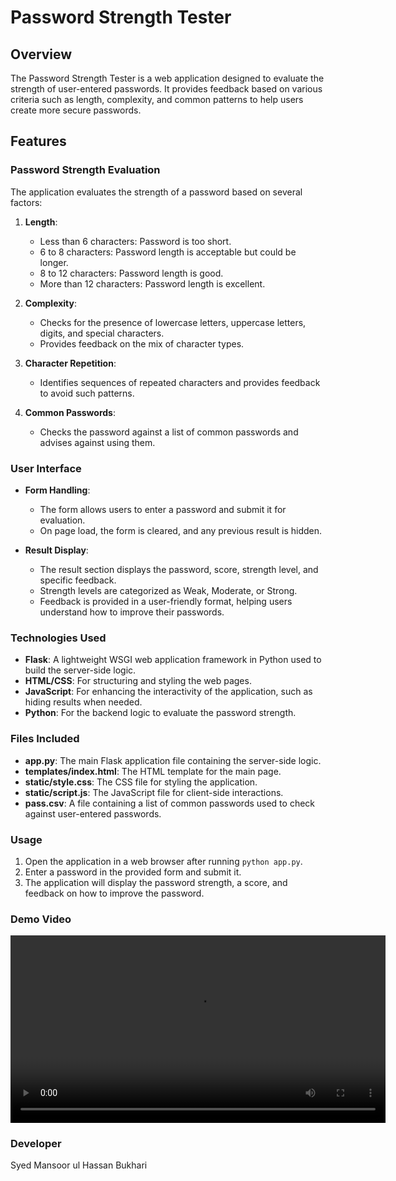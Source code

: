 # Password Strength Tester

## Overview

The Password Strength Tester is a web application designed to evaluate the strength of user-entered passwords. It provides feedback based on various criteria such as length, complexity, and common patterns to help users create more secure passwords.

## Features

### Password Strength Evaluation

The application evaluates the strength of a password based on several factors:

1. **Length**:
   - Less than 6 characters: Password is too short.
   - 6 to 8 characters: Password length is acceptable but could be longer.
   - 8 to 12 characters: Password length is good.
   - More than 12 characters: Password length is excellent.

2. **Complexity**:
   - Checks for the presence of lowercase letters, uppercase letters, digits, and special characters.
   - Provides feedback on the mix of character types.

3. **Character Repetition**:
   - Identifies sequences of repeated characters and provides feedback to avoid such patterns.

4. **Common Passwords**:
   - Checks the password against a list of common passwords and advises against using them.

### User Interface

- **Form Handling**:
  - The form allows users to enter a password and submit it for evaluation.
  - On page load, the form is cleared, and any previous result is hidden.

- **Result Display**:
  - The result section displays the password, score, strength level, and specific feedback.
  - Strength levels are categorized as Weak, Moderate, or Strong.
  - Feedback is provided in a user-friendly format, helping users understand how to improve their passwords.

### Technologies Used

- **Flask**: A lightweight WSGI web application framework in Python used to build the server-side logic.
- **HTML/CSS**: For structuring and styling the web pages.
- **JavaScript**: For enhancing the interactivity of the application, such as hiding results when needed.
- **Python**: For the backend logic to evaluate the password strength.

### Files Included

- **app.py**: The main Flask application file containing the server-side logic.
- **templates/index.html**: The HTML template for the main page.
- **static/style.css**: The CSS file for styling the application.
- **static/script.js**: The JavaScript file for client-side interactions.
- **pass.csv**: A file containing a list of common passwords used to check against user-entered passwords.

### Usage

1. Open the application in a web browser after running `python app.py`.
2. Enter a password in the provided form and submit it.
3. The application will display the password strength, a score, and feedback on how to improve the password.

### Demo Video

<video width="600" controls>
  <source src="[https://example.com/demo.mp4](https://www.linkedin.com/posts/mansoor-bukhari-77549a264_cybersecurity-growintern-internshipjourney-activity-7200205522204053504-Lzh1?utm_source=li_share&utm_content=feedcontent&utm_medium=g_dt_web&utm_campaign=copy)" type="video/mp4">
  Your browser does not support the video tag.
</video>

### Developer

Syed Mansoor ul Hassan Bukhari

